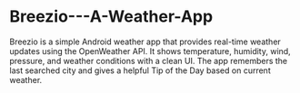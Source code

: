 # Breezio---A-Weather-App
Breezio is a simple Android weather app that provides real-time weather updates using the OpenWeather API. It shows temperature, humidity, wind, pressure, and weather conditions with a clean UI. The app remembers the last searched city and gives a helpful Tip of the Day based on current weather.
